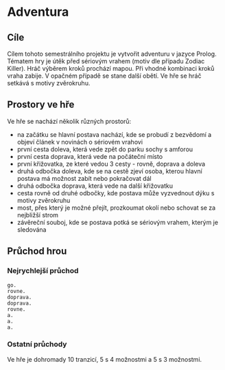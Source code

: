 # Adventura
## Cíle
Cílem tohoto semestrálního projektu je vytvořit adventuru v jazyce Prolog.
Tématem hry je útěk před sériovým vrahem (motiv dle případu Zodiac Killer). 
Hráč výběrem kroků prochází mapou. Při vhodné kombinaci kroků vraha zabije. 
V opačném případě se stane další obětí. Ve hře se hráč setkává s motivy zvěrokruhu.


## Prostory ve hře
Ve hře se nachází několik různých prostorů:
  * na začátku se hlavní postava nachází, kde se probudí z bezvědomí a objeví článek v novinách o sériovém vrahovi 
  * první cesta doleva, která vede zpět do parku sochy s amforou
  * první cesta doprava, která vede na počáteční místo
  * první křižovatka, ze které vedou 3 cesty - rovně, doprava a doleva
  * druhá odbočka doleva, kde se na cestě zjeví osoba, kterou hlavní postava má možnost zabít nebo pokračovat dál
  * druhá odbočka doprava, která vede na další křižovatku
  * cesta rovně od druhé odbočky, kde postava může vyzvednout dýku s motivy zvěrokruhu
  * most, přes který je možné přejít, prozkoumat okolí nebo schovat se za nejbližší strom
  * závěreční souboj, kde se postava potká se sériovým vrahem, kterým je sledována
  
  ## Průchod hrou 
  ### Nejrychlejší průchod
  ```
  go. 
  rovne.
  doprava.
  doprava.
  rovne.
  a.
  a.
  a.
  ```
### Ostatní průchody
Ve hře je dohromady 10 tranzicí, 5 s 4 možnostmi a 5 s 3 možnostmi. 
